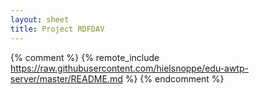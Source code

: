 ```yaml
---
layout: sheet
title: Project RDFDAV
---
```


{% comment %}
{% remote_include https://raw.githubusercontent.com/hielsnoppe/edu-awtp-server/master/README.md %}
{% endcomment %}
